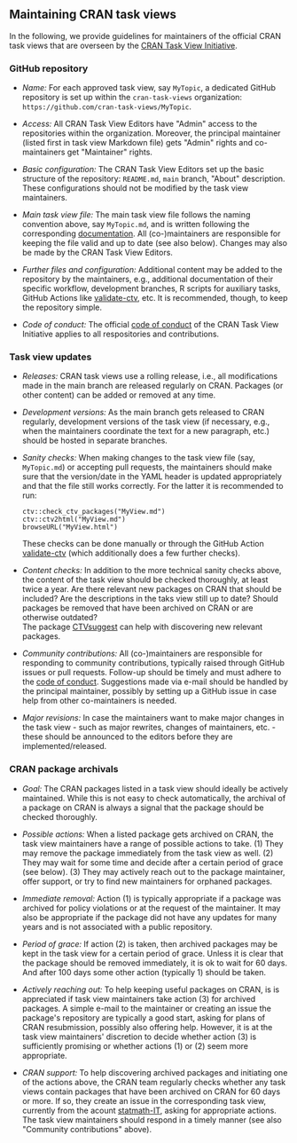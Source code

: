 ## Maintaining CRAN task views

In the following, we provide guidelines for maintainers of the official CRAN task views
that are overseen by the [CRAN Task View Initiative](https://github.com/cran-task-views/ctv).


### GitHub repository

* _Name:_ For each approved task view, say `MyTopic`, a dedicated GitHub repository is set up
  within the `cran-task-views` organization: `https://github.com/cran-task-views/MyTopic`.
  
* _Access:_ All CRAN Task View Editors have "Admin" access to the repositories within the organization.
  Moreover, the principal maintainer (listed first in task view Markdown file) gets "Admin"
  rights and co-maintainers get "Maintainer" rights.
  
* _Basic configuration:_ The CRAN Task View Editors set up the basic structure of the repository:
  `README.md`, `main` branch, "About" description. These configurations should not be modified by
  the task view maintainers.

* _Main task view file:_ The main task view file follows the naming convention above, say
  `MyTopic.md`, and is written following the corresponding [documentation](Documentation.md).
  All (co-)maintainers are responsible for keeping the file valid and up to date (see also below).
  Changes may also be made by the CRAN Task View Editors.
  
* _Further files and configuration:_ Additional content may be added to the repository by the
  maintainers, e.g., additional documentation of their specific workflow, development branches,
  R scripts for auxiliary tasks, GitHub Actions like
  [validate-ctv](https://github.com/cran-task-views/ctv/tree/main/validate-ctv), etc.
  It is recommended, though, to keep the repository simple.

* _Code of conduct:_ The official [code of conduct](CodeOfConduct.md) of the CRAN Task View Initiative
  applies to all respositories and contributions.


### Task view updates

* _Releases:_ CRAN task views use a rolling release, i.e., all modifications made in the main
  branch are released regularly on CRAN. Packages (or other content) can be added or removed
  at any time.

* _Development versions:_ As the main branch gets released to CRAN regularly, development versions
  of the task view (if necessary, e.g., when the maintainers coordinate the text for a new paragraph, etc.)
  should be hosted in separate branches.

* _Sanity checks:_ When making changes to the task view file (say, `MyTopic.md`) or accepting pull
  requests, the maintainers should make sure that the version/date in the YAML header is updated
  appropriately and that the file still works correctly. For the latter it is recommended to run:
  
  ```
  ctv::check_ctv_packages("MyView.md")
  ctv::ctv2html("MyView.md")
  browseURL("MyView.html")
  ```
  
  These checks can be done manually or through the GitHub Action
  [validate-ctv](https://github.com/cran-task-views/ctv/tree/main/validate-ctv) (which additionally
  does a few further checks).
  
* _Content checks:_ In addition to the more technical sanity checks above, the content of the task
  view should be checked thoroughly, at least twice a year. Are there relevant new packages on CRAN
  that should be included? Are the descriptions in the taks view still up to date? Should packages
  be removed that have been archived on CRAN or are otherwise outdated?  
  The package [CTVsuggest](https://github.com/DylanDijk/CTVsuggest) can help with discovering new
  relevant packages.
  
* _Community contributions:_ All (co-)maintainers are responsible for responding to community
  contributions, typically raised through GitHub issues or pull requests. Follow-up should be timely
  and must adhere to the [code of conduct](CodeOfConduct.md). Suggestions made via e-mail should be
  handled by the principal maintainer, possibly by setting up a GitHub issue in case help from
  other co-maintainers is needed.

* _Major revisions:_ In case the maintainers want to make major changes in the task view - such as
  major rewrites, changes of maintainers, etc. - these should be announced to the editors before
  they are implemented/released.


### CRAN package archivals

* _Goal:_ The CRAN packages listed in a task view should ideally be actively maintained. While this
  is not easy to check automatically, the archival of a package on CRAN is always a signal that the
  package should be checked thoroughly.
  
* _Possible actions:_ When a listed package gets archived on CRAN, the task view maintainers have a
  range of possible actions to take. (1) They may remove the package immediately from the task view
  as well. (2) They may wait for some time and decide after a certain period of grace (see below).
  (3) They may actively reach out to the package maintainer, offer support, or try to find new
  maintainers for orphaned packages.
  
* _Immediate removal:_  Action (1) is typically appropriate if a package was archived for policy
  violations or at the request of the maintainer. It may also be appropriate if the package did not
  have any updates for many years and is not associated with a public repository.
  
* _Period of grace:_ If action (2) is taken, then archived packages may be kept in the task view
  for a certain period of grace. Unless it is clear that the package should be removed immediately,
  it is ok to wait for 60 days. And after 100 days some other action (typically 1) should be taken.
  
* _Actively reaching out:_ To help keeping useful packages on CRAN, is is appreciated if task view
  maintainers take action (3) for archived packages. A simple e-mail to the maintainer or creating
  an issue the package's repository are typically a good start, asking for plans of CRAN resubmission,
  possibly also offering help. However, it is at the task view maintainers' discretion to decide
  whether action (3) is sufficiently promising or whether actions (1) or (2) seem more appropriate.
  
* _CRAN support:_ To help discovering archived packages and initiating one of the actions above,
  the CRAN team regularly checks whether any task views contain packages that have been archived
  on CRAN for 60 days or more. If so, they create an issue in the corresponding task view, currently
  from the acount [statmath-IT](https://github.com/statmath-it), asking for appropriate actions.
  The task view maintainers should respond in a timely manner (see also "Community contributions"
  above).
